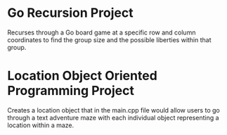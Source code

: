 # Go Recursion Project
Recurses through a Go board game at a specific row and column coordinates to find the group size and the possible liberties within that group.

# Location Object Oriented Programming Project
Creates a location object that in the main.cpp file would allow users to go through a text adventure maze with each individual object representing a location within a maze.

